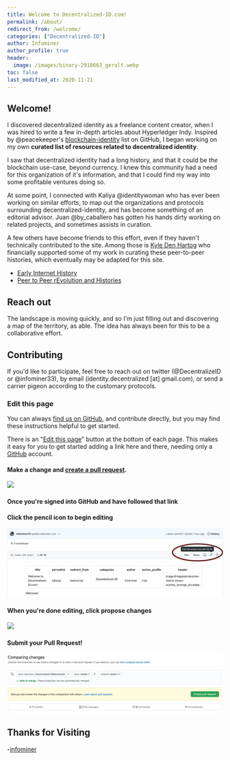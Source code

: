 ```yaml
---
title: Welcome to Decentralized-ID.com!
permalink: /about/
redirect_from: /welcome/
categories: ["Decentralized-ID"]
author: Infominer
author_profile: true
header: 
  image: /images/binary-2910663_geralt.webp
toc: false
last_modified_at: 2020-11-21
---
```


## Welcome! 

I discovered decentralized identity as a freelance content creator, when I was hired to write a few in-depth articles about Hyperledger Indy. Inspired by @peacekeeper's [blockchain-identity](https://github.com/peacekeeper/blockchain-identity/) list on GitHub, I began working on my own **curated list of resources related to decentralized identity**.

I saw that decentralized identity had a long history, and that it could be _the_ blockchain use-case, beyond currency. I knew this community had a need for this organization of it's information, and that I could find my way into some profitable ventures doing so.

At some point, I connected with Kaliya @identitywoman who has ever been working on similar efforts, to map out the organizations and protocols surrounding decentralized-identity, and has become something of an editorial advisor. Juan @by_caballero has gotten his hands dirty working on related projects, and sometimes assists in curation. 

A few others have become friends to this effort, even if they haven't technically contributed to the site. Among those is [Kyle Den Hartog](https://kyledenhartog.com/) who financially supported some of my work in curating these peer-to-peer histories, which eventually may be adapted for this site.

* [Early Internet History](https://bitcoinfo.xyz/history/early-internet/)
* [Peer to Peer rEvolution and Histories](https://bitcoinfo.xyz/peer-to-peer/)

## Reach out

The landscape is moving quickly, and so I'm just filling out and discovering a map of the territory, as able. The idea has always been for this to be a collaborative effort. 

## Contributing

If you'd like to participate, feel free to reach out on twitter (@DecentralizeID or @infominer33), by email (identity.decentralized [at] gmail.com), or send a carrier pigeon according to the customary protocols.

### Edit this page

You can always [find us on GitHub](https://github.com/Decentralized-ID/), and contribute directly, but you may find these instructions helpful to get started.

There is an "[Edit this page](https://github.com/Decentralized-ID/decentralized-id.github.io/blob/master/_posts/2020-01-10-welcome.md)" button at the bottom of each page. This makes it easy for you to get started adding a link here and there, needing only a [GitHub](https://github.com) account. 

#### Make a change and [create a pull request](https://docs.github.com/en/free-pro-team@latest/github/collaborating-with-issues-and-pull-requests/creating-a-pull-request).

[![](https://i.imgur.com/fxdSpLM.png)](https://github.com/Decentralized-ID/decentralized-id.github.io/blob/master/_posts/2020-01-10-welcome.md)

#### Once you're signed into GitHub and have followed that link 
#### Click the pencil icon to begin editing

![](/images/welcome.webp)

#### When you're done editing, click propose changes

![](https://i.imgur.com/FJLqBRU.png)

#### Submit your Pull Request!

![](/images/pull-request.webp)

## Thanks for Visiting

-[infominer](https://infominer.xyz)
